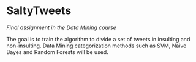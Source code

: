 # SaltyTweets
*Final assignment in the Data Mining course*

The goal is to train the algorithm to divide a set of tweets in insulting and non-insulting. Data Mining categorization methods such as SVM, Naive Bayes and Random Forests will be used.
